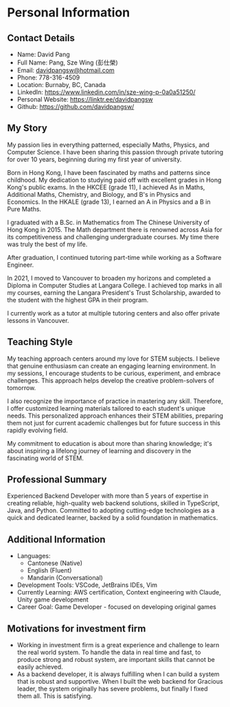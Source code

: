 # Personal Information

## Contact Details
- Name: David Pang
- Full Name: Pang, Sze Wing (彭仕榮)
- Email: davidpangsw@hotmail.com
- Phone: 778-316-4509
- Location: Burnaby, BC, Canada
- LinkedIn: https://www.linkedin.com/in/sze-wing-p-0a0a51250/
- Personal Website: https://linktr.ee/davidpangsw
- Github: https://github.com/davidpangsw/

## My Story

My passion lies in everything patterned, especially Maths, Physics, and Computer Science. I have been sharing this passion through private tutoring for over 10 years, beginning during my first year of university.

Born in Hong Kong, I have been fascinated by maths and patterns since childhood. My dedication to studying paid off with excellent grades in Hong Kong's public exams. In the HKCEE (grade 11), I achieved As in Maths, Additional Maths, Chemistry, and Biology, and B's in Physics and Economics. In the HKALE (grade 13), I earned an A in Physics and a B in Pure Maths.

I graduated with a B.Sc. in Mathematics from The Chinese University of Hong Kong in 2015. The Math department there is renowned across Asia for its competitiveness and challenging undergraduate courses. My time there was truly the best of my life.

After graduation, I continued tutoring part-time while working as a Software Engineer.

In 2021, I moved to Vancouver to broaden my horizons and completed a Diploma in Computer Studies at Langara College. I achieved top marks in all my courses, earning the Langara President's Trust Scholarship, awarded to the student with the highest GPA in their program.

I currently work as a tutor at multiple tutoring centers and also offer private lessons in Vancouver.

## Teaching Style

My teaching approach centers around my love for STEM subjects. I believe that genuine enthusiasm can create an engaging learning environment. In my sessions, I encourage students to be curious, experiment, and embrace challenges. This approach helps develop the creative problem-solvers of tomorrow.

I also recognize the importance of practice in mastering any skill. Therefore, I offer customized learning materials tailored to each student's unique needs. This personalized approach enhances their STEM abilities, preparing them not just for current academic challenges but for future success in this rapidly evolving field.

My commitment to education is about more than sharing knowledge; it's about inspiring a lifelong journey of learning and discovery in the fascinating world of STEM.

## Professional Summary
Experienced Backend Developer with more than 5 years of expertise in creating reliable, high-quality web backend solutions, skilled in TypeScript, Java, and Python. Committed to adopting cutting-edge technologies as a quick and dedicated learner, backed by a solid foundation in mathematics.

## Additional Information
- Languages: 
  - Cantonese (Native)
  - English (Fluent)
  - Mandarin (Conversational)
- Development Tools: VSCode, JetBrains IDEs, Vim
- Currently Learning: AWS certification, Context engineering with Claude, Unity game development
- Career Goal: Game Developer - focused on developing original games


## Motivations for investment firm
- Working in investment firm is a great experience and challenge to learn the real world system. To handle the data in real time and fast, to produce strong and robust system, are important skills that cannot be easily achieved.
- As a backend developer, it is always fulfilling when I can build a system that is robust and supportive. When I built the web backend for Gracious leader, the system originally has severe problems, but finally I fixed them all. This is satisfying.

